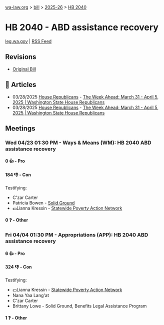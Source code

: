 [wa-law.org](/) > [bill](/bill/) > [2025-26](/bill/2025-26/) > [HB 2040](/bill/2025-26/hb/2040/)

# HB 2040 - ABD assistance recovery
[leg.wa.gov](https://app.leg.wa.gov/billsummary?BillNumber=2040&Year=2025&Initiative=false) | [RSS Feed](./rss.xml)

## Revisions
* [Original Bill](1/)

## 📰 Articles
* 03/28/2025 [House Republicans](/org/house_republicans/) - [The Week Ahead: March 31 - April 5, 2025 | Washington State House Republicans](http://houserepublicans.wa.gov/week/the-week-ahead-march-31-april-5-2025/#:~:text=HB%202040)
* 03/28/2025 [House Republicans](/org/house_republicans/) - [The Week Ahead: March 31 - April 5, 2025 | Washington State House Republicans](https://houserepublicans.wa.gov/week/the-week-ahead-march-31-april-5-2025/#:~:text=HB%202040)

## Meetings
### Wed 04/23 01:30 PM - Ways & Means (WM): HB 2040 ABD assistance recovery
#### 0 👍 - Pro

#### 184 👎 - Con
Testifying:
* C'zar Carter
* Patricia Bowen - [Solid Ground](/org/solid_ground/)
* 💵Lianna Kressin - [Statewide Poverty Action Network](/org/statewide_poverty_action_network/)

#### 0 ❓ - Other

### Fri 04/04 01:30 PM - Appropriations (APP): HB 2040 ABD assistance recovery
#### 6 👍 - Pro

#### 324 👎 - Con
Testifying:
* 💵Lianna Kressin - [Statewide Poverty Action Network](/org/statewide_poverty_action_network/)
* Nana Yaa Lang'at
* C'zar Carter
* Brittany Lowe - Solid Ground, Benefits Legal Assistance Program

#### 1 ❓ - Other
